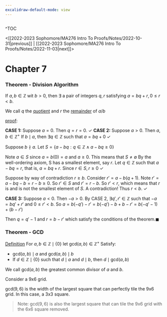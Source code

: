 ```yaml
---
excalidraw-default-mode: view
---
```



```toc

```

^TOC

<[[2022-2023 Sophomore/MA276 Intro To Proofs/Notes/2022-10-31|previous]] | [[2022-2023 Sophomore/MA276 Intro To Proofs/Notes/2022-11-03|next]]>

# Chapter 7

### Theorem - Division Algorithm

If $a,b\in\mathbb{Z}$ wit $b>0,$ then $\exists$ a pair of integers $q,r$ satisfying $a=bq+r,0\leq r<b.$

We call $q$ the <u>quotient</u> and $r$ the <u>remainder</u> of $a/b$

<u>proof</u>:

**CASE 1:** Suppose $a=0.$ Then $q=r=0.\;\checkmark$
**CASE 2:** Suppose $a>0$. Then $a,b\in\mathbb{Z}^+$
If  $b\mid a$, then $\exists q\in\mathbb{Z}$ such that $a = bq+0\;\checkmark$

Suppose $b \nmid a.$ Let $S=\{a-bq:q\in\mathbb{Z}\land a - bq \geq 0\}$

Note $a \in S$ since $a=b(0) = a$ and $a\geq 0.$ This means that $S\neq \emptyset$ By the well-ordering axiom, S has a smallest element, say $r$. Let  $q\in\mathbb{Z}$ such that $a-bq=r,$ that is, $a=bq+r.$ Since $r\in S, r\geq 0\;\checkmark$

Suppose by way of contradiction $r\geq b.$ Consider $r'=a-b(q+1).$ Note $r'=a-bq-b=r-b\geq 0.$ So $r'\in S$ and $r'=r-b.$ So $r'<r,$ which means that $r$ is and is not the smallest element of $S$. A contradiction! Thus $r<b.\;\checkmark$

**CASE 3:** Suppose $a<0.$ Then $-a>0.$ By CASE 2, $\exists q',r' \in \mathbb{Z}$ such that $-a=bq'+r'$ and $0\leq r'<b.$ So $a=b(-q')-r' = b(-q')-b+b-r' = b(-q'-1)+(b-r')$

Then $q=q'-1$ and $r= b-r'$ which satisfy the conditions of the theorem.$\blacksquare$

### Theorem - GCD

<u>Definition</u>
For $a,b\in\mathbb{Z}\mid\{0\}$ let $\text{gcd}(a,b)\in\mathbb{Z}^+$
Satisfy:
- $\text{gcd}(a,b)\mid a$ and $\text{gcd}(a,b)\mid b$
- If $d\in\mathbb{Z}\mid\{0\}$ such that $d\mid a$ and $d\mid b,$ then $d\mid \text{gcd}(a,b)$

We call $\text{gcd}(a,b)$ the greatest common divisor of $a$ and $b$.


Consider a 9x6 grid.

$\text{gcd}(9,6)$ is the width of the largest square that can perfectly tile the 9x6 grid. In this case, a 3x3 square.

> Note: $\text{gcd}(9,6)$ is also the largest square that can tile the 9x6 grid with the 6x6 square removed.